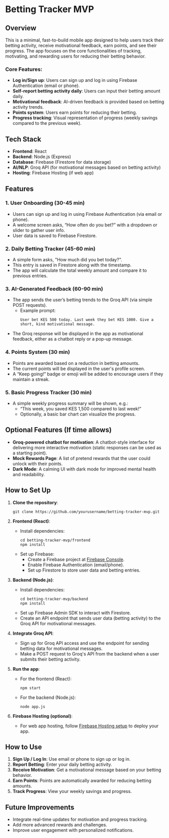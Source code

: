 
# Betting Tracker MVP

## Overview

This is a minimal, fast-to-build mobile app designed to help users track their betting activity, receive motivational feedback, earn points, and see their progress. The app focuses on the core functionalities of tracking, motivating, and rewarding users for reducing their betting behavior.

### Core Features:
- **Log in/Sign up**: Users can sign up and log in using Firebase Authentication (email or phone).
- **Self-report betting activity daily**: Users can input their betting amount daily.
- **Motivational feedback**: AI-driven feedback is provided based on betting activity trends.
- **Points system**: Users earn points for reducing their betting.
- **Progress tracking**: Visual representation of progress (weekly savings compared to the previous week).

## Tech Stack

- **Frontend**: React
- **Backend**: Node.js (Express)
- **Database**: Firebase (Firestore for data storage)
- **AI/NLP**: Groq API (for motivational messages based on betting activity)
- **Hosting**: Firebase Hosting (if web app)

## Features

### 1. **User Onboarding** (30-45 min)
- Users can sign up and log in using Firebase Authentication (via email or phone).
- A welcome screen asks, “How often do you bet?” with a dropdown or slider to gather user info.
- User data is saved to Firebase Firestore.

### 2. **Daily Betting Tracker** (45-60 min)
- A simple form asks, "How much did you bet today?".
- This entry is saved in Firestore along with the timestamp.
- The app will calculate the total weekly amount and compare it to previous entries.

### 3. **AI-Generated Feedback** (60-90 min)
- The app sends the user’s betting trends to the Groq API (via simple POST requests).
  - Example prompt: 
    ```
    User bet KES 500 today. Last week they bet KES 1000. Give a short, kind motivational message.
    ```
- The Groq response will be displayed in the app as motivational feedback, either as a chatbot reply or a pop-up message.

### 4. **Points System** (30 min)
- Points are awarded based on a reduction in betting amounts.
- The current points will be displayed in the user's profile screen.
- A “Keep going!” badge or emoji will be added to encourage users if they maintain a streak.

### 5. **Basic Progress Tracker** (30 min)
- A simple weekly progress summary will be shown, e.g.:
  - “This week, you saved KES 1,500 compared to last week!”
  - Optionally, a basic bar chart can visualize the progress.

## Optional Features (If time allows)

- **Groq-powered chatbot for motivation**: A chatbot-style interface for delivering more interactive motivation (static responses can be used as a starting point).
- **Mock Rewards Page**: A list of pretend rewards that the user could unlock with their points.
- **Dark Mode**: A calming UI with dark mode for improved mental health and readability.

## How to Set Up

1. **Clone the repository**:
   ```
   git clone https://github.com/yourusername/betting-tracker-mvp.git
   ```

2. **Frontend (React)**:
   - Install dependencies:
     ```
     cd betting-tracker-mvp/frontend
     npm install
     ```
   - Set up Firebase:
     - Create a Firebase project at [Firebase Console](https://console.firebase.google.com/).
     - Enable Firebase Authentication (email/phone).
     - Set up Firestore to store user data and betting entries.

3. **Backend (Node.js)**:
   - Install dependencies:
     ```
     cd betting-tracker-mvp/backend
     npm install
     ```
   - Set up Firebase Admin SDK to interact with Firestore.
   - Create an API endpoint that sends user data (betting activity) to the Groq API for motivational messages.

4. **Integrate Groq API**:
   - Sign up for Groq API access and use the endpoint for sending betting data for motivational messages.
   - Make a POST request to Groq's API from the backend when a user submits their betting activity.

5. **Run the app**:
   - For the frontend (React):
     ```
     npm start
     ```
   - For the backend (Node.js):
     ```
     node app.js
     ```

6. **Firebase Hosting (optional)**:
   - For web app hosting, follow [Firebase Hosting setup](https://firebase.google.com/docs/hosting) to deploy your app.

## How to Use

1. **Sign Up / Log In**: Use email or phone to sign up or log in.
2. **Report Betting**: Enter your daily betting activity.
3. **Receive Motivation**: Get a motivational message based on your betting behavior.
4. **Earn Points**: Points are automatically awarded for reducing betting amounts.
5. **Track Progress**: View your weekly savings and progress.


## Future Improvements

- Integrate real-time updates for motivation and progress tracking.
- Add more advanced rewards and challenges.
- Improve user engagement with personalized notifications.

